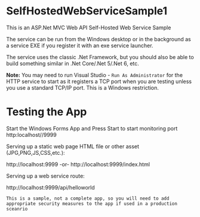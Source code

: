 # SelfHostedWebServiceSample1
This is an ASP.Net MVC Web API Self-Hosted Web Service Sample

The service can be run from the Windows desktop or in the background as a service EXE if you register it with an exe service launcher.

The service uses the classic .Net Framework, but you should also be able to build something similar in .Net Core/.Net 5/.Net 6, etc.

**Note:** You may need to run Visual Studio - ```Run As Administrator``` for the HTTP service to start as it registers a TCP port when you are testing unless you use a standard TCP/IP port. This is a Windows restriction.

# Testing the App

Start the Windows Forms App and Press Start to start monitoring port http:localhost//9999

Serving up a static web page HTML file or other asset (JPG,PNG,JS,CSS,etc.): 

http://localhost:9999  -or- http://localhost:9999/index.html

Serving up a web service route: 

http://localhost:9999/api/helloworld

```This is a sample, not a complete app, so you will need to add appropriate security measures to the app if used in a production sceanrio```
